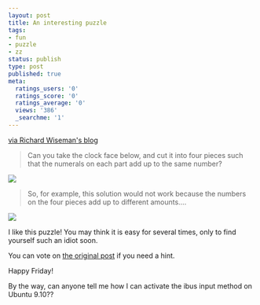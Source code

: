 ```yaml
---
layout: post
title: An interesting puzzle
tags:
- fun
- puzzle
- zz
status: publish
type: post
published: true
meta:
  ratings_users: '0'
  ratings_score: '0'
  ratings_average: '0'
  views: '386'
  _searchme: '1'
---
```

<a href="http://richardwiseman.wordpress.com/" target="_blank">via Richard Wiseman's blog</a>

>Can you take the clock face below, and cut it into four pieces such that the numerals on each part add up to the same number?

![](https://dl.dropboxusercontent.com/u/308058/blogimages/2010/07/clock1.jpg)

>So, for example, this solution would not work because the numbers on the four pieces add up to different amounts….

![](https://dl.dropboxusercontent.com/u/308058/blogimages/2010/07/clock2.jpg)

I like this puzzle! You may think it is easy for several times, only to find yourself such an idiot soon.

You can vote on <a href="http://richardwiseman.wordpress.com/2009/09/25/its-the-friday-puzzle-26/" target="_blank">the original post</a> if you need a hint.

Happy Friday!

By the way, can anyone  tell me how I can activate the ibus input method on Ubuntu 9.10??
